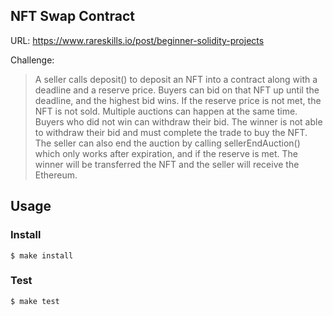 ## NFT Swap Contract

URL: https://www.rareskills.io/post/beginner-solidity-projects

Challenge:

> A seller calls deposit() to deposit an NFT into a contract along with a deadline and a reserve price. Buyers can bid on that NFT up until the deadline, and the highest bid wins. If the reserve price is not met, the NFT is not sold. Multiple auctions can happen at the same time. Buyers who did not win can withdraw their bid. The winner is not able to withdraw their bid and must complete the trade to buy the NFT. The seller can also end the auction by calling sellerEndAuction() which only works after expiration, and if the reserve is met. The winner will be transferred the NFT and the seller will receive the Ethereum.

## Usage

### Install

```shell
$ make install
```

### Test

```shell
$ make test
```
